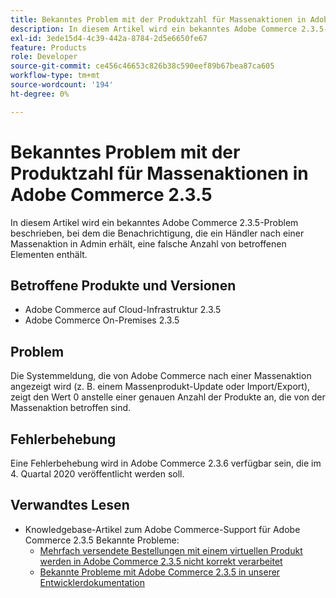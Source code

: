 ```yaml
---
title: Bekanntes Problem mit der Produktzahl für Massenaktionen in Adobe Commerce 2.3.5
description: In diesem Artikel wird ein bekanntes Adobe Commerce 2.3.5-Problem beschrieben, bei dem die Benachrichtigung, die ein Händler nach einer Massenaktion in Admin erhält, eine falsche Anzahl von betroffenen Elementen enthält.
exl-id: 3ede15d4-4c39-442a-8784-2d5e6650fe67
feature: Products
role: Developer
source-git-commit: ce456c46653c826b38c590eef89b67bea87ca605
workflow-type: tm+mt
source-wordcount: '194'
ht-degree: 0%

---
```


# Bekanntes Problem mit der Produktzahl für Massenaktionen in Adobe Commerce 2.3.5

In diesem Artikel wird ein bekanntes Adobe Commerce 2.3.5-Problem beschrieben, bei dem die Benachrichtigung, die ein Händler nach einer Massenaktion in Admin erhält, eine falsche Anzahl von betroffenen Elementen enthält.

## Betroffene Produkte und Versionen

* Adobe Commerce auf Cloud-Infrastruktur 2.3.5
* Adobe Commerce On-Premises 2.3.5

## Problem

Die Systemmeldung, die von Adobe Commerce nach einer Massenaktion angezeigt wird (z. B. einem Massenprodukt-Update oder Import/Export), zeigt den Wert 0 anstelle einer genauen Anzahl der Produkte an, die von der Massenaktion betroffen sind.

## Fehlerbehebung

Eine Fehlerbehebung wird in Adobe Commerce 2.3.6 verfügbar sein, die im 4. Quartal 2020 veröffentlicht werden soll.

## Verwandtes Lesen

* Knowledgebase-Artikel zum Adobe Commerce-Support für Adobe Commerce 2.3.5 Bekannte Probleme:
   * [Mehrfach versendete Bestellungen mit einem virtuellen Produkt werden in Adobe Commerce 2.3.5 nicht korrekt verarbeitet](/help/troubleshooting/miscellaneous/magento-2-3-5-known-issue-virtual-product-multi-ship-orders.md)
   * [Bekannte Probleme mit Adobe Commerce 2.3.5 in unserer Entwicklerdokumentation](https://commerce-docs.github.io/devdocs-archive/2.3/guides/v2.3/release-notes/release-notes-2-3-5-commerce.html#known-issues)
